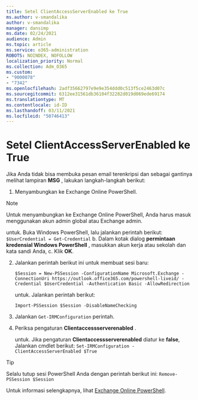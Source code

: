 ```yaml
---
title: Setel ClientAccessServerEnabled ke True
ms.author: v-smandalika
author: v-smandalika
manager: dansimp
ms.date: 02/24/2021
audience: Admin
ms.topic: article
ms.service: o365-administration
ROBOTS: NOINDEX, NOFOLLOW
localization_priority: Normal
ms.collection: Adm_O365
ms.custom:
- "9000078"
- "7342"
ms.openlocfilehash: 2adf35662797e9e9e354ddd0c513f5ce2463d07c
ms.sourcegitcommit: 6312ee31561db36104f32282d019d069ede69174
ms.translationtype: MT
ms.contentlocale: id-ID
ms.lasthandoff: 03/11/2021
ms.locfileid: "50746413"
---
```

# <a name="set-clientaccessserverenabled-to-true"></a>Setel ClientAccessServerEnabled ke True

Jika Anda tidak bisa membuka pesan email terenkripsi dan sebagai gantinya melihat lampiran **MSG** , lakukan langkah-langkah berikut:

1. Menyambungkan ke Exchange Online PowerShell.

> [!NOTE]
> Untuk menyambungkan ke Exchange Online PowerShell, Anda harus masuk menggunakan akun admin global atau Exchange admin.

   untuk. Buka Windows PowerShell, lalu jalankan perintah berikut: `$UserCredential = Get-Credential`
b. Dalam kotak dialog **permintaan kredensial Windows PowerShell** , masukkan akun kerja atau sekolah dan kata sandi Anda, c. Klik **OK**. 

2. Jalankan perintah berikut ini untuk membuat sesi baru:

    `$Session = New-PSSession -ConfigurationName Microsoft.Exchange -ConnectionUri https://outlook.office365.com/powershell-liveid/ -Credential $UserCredential -Authentication Basic -AllowRedirection`

    untuk. Jalankan perintah berikut:
    
    `Import-PSSession $Session -DisableNameChecking`

3. Jalankan `Get-IRMConfiguration` perintah.

4. Periksa pengaturan **Clientaccessserverenabled** . 

    untuk. Jika pengaturan **Clientaccessserverenabled** diatur ke **false**, Jalankan cmdlet berikut: `Set-IRMConfiguration -ClientAccessServerEnabled $True`

> [!TIP]
> Selalu tutup sesi PowerShell Anda dengan perintah berikut ini: `Remove-PSSession $Session`

Untuk informasi selengkapnya, lihat [Exchange Online PowerShell](https://docs.microsoft.com/powershell/exchange/connect-to-exchange-online-powershell).

